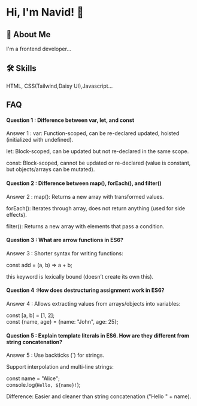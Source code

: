 
# Hi, I'm Navid! 👋


## 🚀 About Me
I'm a frontend developer...


## 🛠 Skills
HTML, CSS(Tailwind,Daisy UI),Javascript...

## FAQ

#### Question 1 : Difference between var, let, and const

Answer 1 : var: Function-scoped, can be re-declared    updated, hoisted (initialized with undefined).

let: Block-scoped, can be updated but not re-declared in the same scope.

const: Block-scoped, cannot be updated or re-declared (value is constant, but objects/arrays can be mutated).

#### Question 2 : Difference between map(), forEach(), and filter()

Answer 2 : map(): Returns a new array with transformed values.

forEach(): Iterates through array, does not return anything (used for side effects).

filter(): Returns a new array with elements that pass a condition.

#### Question 3 : What are arrow functions in ES6?
Answer 3 : Shorter syntax for writing functions:

const add = (a, b) => a + b;

this keyword is lexically bound (doesn’t create its own this).

#### Question 4 :How does destructuring assignment work in ES6?
Answer 4 : Allows extracting values from arrays/objects into variables:

const [a, b] = [1, 2];  
const {name, age} = {name: "John", age: 25};

#### Question 5 : Explain template literals in ES6. How are they different from string concatenation?

Answer 5 : Use backticks (`) for strings.

Support interpolation and multi-line strings:

const name = "Alice";  
console.log(`Hello, ${name}!`);


Difference: Easier and cleaner than string concatenation ("Hello " + name).
